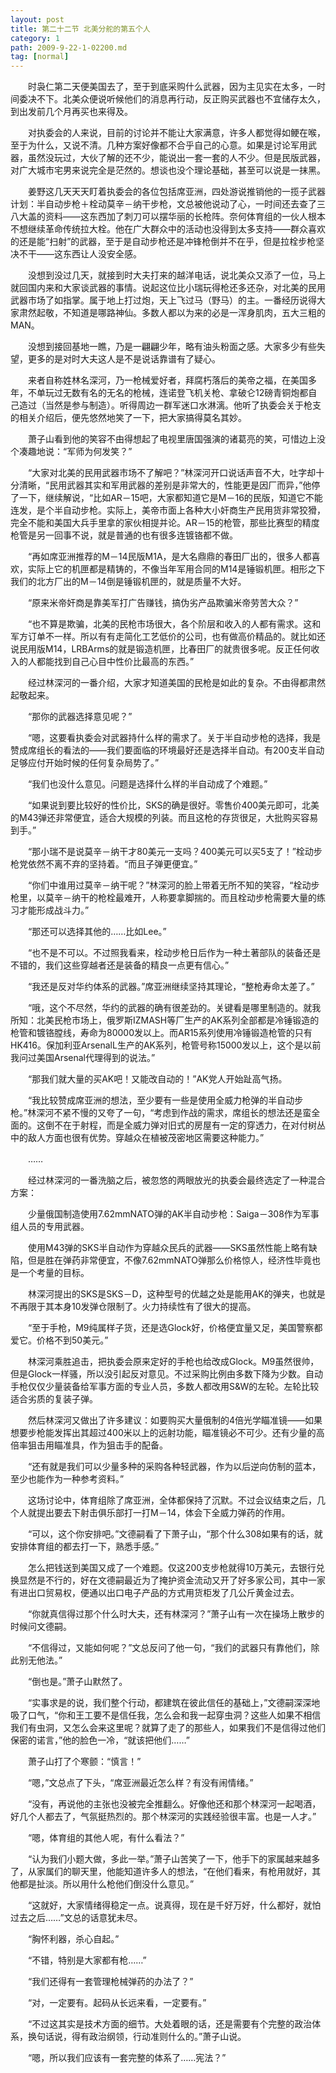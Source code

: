 ```yaml
---
layout: post
title: 第二十二节 北美分舵的第五个人
category: 1
path: 2009-9-22-1-02200.md
tag: [normal]
---
```


　　时袅仁第二天便美国去了，至于到底采购什么武器，因为主见实在太多，一时间委决不下。北美众便说听候他们的消息再行动，反正购买武器也不宜储存太久，到出发前几个月再买也来得及。

　　对执委会的人来说，目前的讨论并不能让大家满意，许多人都觉得如鲠在喉，至于为什么，又说不清。几种方案好像都不合乎自己的心意。如果是讨论军用武器，虽然没玩过，大伙了解的还不少，能说出一套一套的人不少。但是民版武器，对广大城市宅男来说完全是茫然的。想谈也没个理论基础，甚至可以说是一抹黑。

　　姜野这几天天天盯着执委会的各位包括席亚洲，四处游说推销他的一揽子武器计划：半自动步枪＋栓动莫辛－纳干步枪，文总被他说动了心，一时间还去查了三八大盖的资料——这东西加了刺刀可以摆华丽的长枪阵。奈何体育组的一伙人根本不想继续革命传统拉大栓。他在广大群众中的活动也没得到太多支持——群众喜欢的还是能“扫射”的武器，至于是自动步枪还是冲锋枪倒并不在乎，但是拉栓步枪坚决不干——这东西让人没安全感。

　　没想到没过几天，就接到时大夫打来的越洋电话，说北美众又添了一位，马上就回国内来和大家谈武器的事情。说起这位比小瑞玩得枪还多还杂，对北美的民用武器市场了如指掌。属于地上打过炮，天上飞过马（野马）的主。一番经历说得大家肃然起敬，不知道是哪路神仙。多数人都以为来的必是一浑身肌肉，五大三粗的MAN。

　　没想到接回基地一瞧，乃是一翩翩少年，略有油头粉面之感。大家多少有些失望，更多的是对时大夫这人是不是说话靠谱有了疑心。

　　来者自称姓林名深河，乃一枪械爱好者，拜腐朽落后的美帝之福，在美国多年，不单玩过无数有名的无名的枪械，连诺登飞机关枪、拿破仑12磅青铜炮都自己造过（当然是参与制造）。听得周边一群军迷口水淋漓。他听了执委会关于枪支的相关介绍后，便先悠然地笑了一下，把大家搞得莫名其妙。

　　萧子山看到他的笑容不由得想起了电视里唐国强演的诸葛亮的笑，可惜边上没个凑趣地说：“军师为何发笑？”

　　“大家对北美的民用武器市场不了解吧？”林深河开口说话声音不大，吐字却十分清晰，“民用武器其实和军用武器的差别是非常大的，性能更是因厂而异，”他停了一下，继续解说，“比如AR－15吧，大家都知道它是M－16的民版，知道它不能连发，是个半自动步枪。实际上，美帝市面上各种大小奸商生产民用货非常狡猾，完全不能和美国大兵手里拿的家伙相提并论。AR－15的枪管，那些比赛型的精度枪管是另一回事不说，就是普通的也有很多连镀铬都不做。

　　“再如席亚洲推荐的M－14民版M1A，是大名鼎鼎的春田厂出的，很多人都喜欢，实际上它的机匣都是精铸的，不像当年军用合同的M14是锤锻机匣。相形之下我们的北方厂出的M－14倒是锤锻机匣的，就是质量不大好。

　　“原来米帝奸商是靠美军打广告赚钱，搞伪劣产品欺骗米帝劳苦大众？”

　　“也不算是欺骗，北美的民枪市场很大，各个阶层和收入的人都有需求。这和军方订单不一样。所以有有走简化工艺低价的公司，也有做高价精品的。就比如还说民用版M14，LRBArms的就是锻造机匣，比春田厂的就贵很多呢。反正任何收入的人都能找到自己心目中性价比最高的东西。”

　　经过林深河的一番介绍，大家才知道美国的民枪是如此的复杂。不由得都肃然起敬起来。

　　“那你的武器选择意见呢？”

　　“嗯，这要看执委会对武器持什么样的需求了。关于半自动步枪的选择，我是赞成席组长的看法的——我们要面临的环境最好还是选择半自动。有200支半自动足够应付开始时候的任何复杂局势了。”

　　“我们也没什么意见。问题是选择什么样的半自动成了个难题。”

　　“如果说到要比较好的性价比，SKS的确是很好。零售价400美元即可，北美的M43弹还非常便宜，适合大规模的列装。而且这枪的存货很足，大批购买容易到手。”

　　“那小瑞不是说莫辛－纳干才80美元一支吗？400美元可以买5支了！”栓动步枪党依然不离不弃的坚持着。“而且子弹更便宜。”

　　“你们中谁用过莫辛－纳干呢？”林深河的脸上带着无所不知的笑容，“栓动步枪里，以莫辛－纳干的枪栓最难开，人称要拿脚揣的。而且栓动步枪需要大量的练习才能形成战斗力。”

　　“那还可以选择其他的……比如Lee。”

　　“也不是不可以。不过照我看来，栓动步枪日后作为一种土著部队的装备还是不错的，我们这些穿越者还是装备的精良一点更有信心。”

　　“我还是反对华约体系的武器。”席亚洲继续坚持其理论，“整枪寿命太差了。”

　　“哦，这个不尽然，华约的武器的确有很差劲的。关键看是哪里制造的。就我所知：北美民枪市场上，俄罗斯IZMASH等厂生产的AK系列全部都是冷锤锻造的枪管和镀铬膛线，寿命为80000发以上。而AR15系列使用冷锤锻造枪管的只有HK416。保加利亚ArsenalL生产的AK系列，枪管号称15000发以上，这个是以前我问过美国Arsenal代理得到的说法。”

　　“那我们就大量的买AK吧！又能改自动的！”AK党人开始趾高气扬。

　　“我比较赞成席亚洲的想法，至少要有一些是使用全威力枪弹的半自动步枪。”林深河不紧不慢的又夸了一句，“考虑到作战的需求，席组长的想法还是蛮全面的。这倒不在于射程，而是全威力弹对旧式的房屋有一定的穿透力，在对付树丛中的敌人方面也很有优势。穿越众在植被茂密地区需要这种能力。”

　　……

　　经过林深河的一番洗脑之后，被忽悠的两眼放光的执委会最终选定了一种混合方案：

　　少量俄国制造使用7.62mmNATO弹的AK半自动步枪：Saiga－308作为军事组人员的专用武器。

　　使用M43弹的SKS半自动作为穿越众民兵的武器——SKS虽然性能上略有缺陷，但是胜在弹药非常便宜，不像7.62mmNATO弹那么价格惊人，经济性毕竟也是一个考量的目标。

　　林深河提出的SKS是SKS－D，这种型号的优越之处是能用AK的弹夹，也就是不再限于其本身10发弹仓限制了。火力持续性有了很大的提高。

　　“至于手枪，M9纯属样子货，还是选Glock好，价格便宜量又足，美国警察都爱它。价格不到50美元。”

　　林深河乘胜追击，把执委会原来定好的手枪也给改成Glock。M9虽然很帅，但是Glock一样骚，所以没引起反对意见。不过采购比例由多数下降为少数。自动手枪仅仅少量装备给军事方面的专业人员，多数人都改用S&amp;W的左轮。左轮比较适合劣质的复装子弹。

　　然后林深河又做出了许多建议：如要购买大量俄制的4倍光学瞄准镜——如果想要步枪能发挥出其超过400米以上的远射功能，瞄准镜必不可少。还有少量的高倍率狙击用瞄准具，作为狙击手的配备。

　　“还有就是我们可以少量多种的采购各种轻武器，作为以后逆向仿制的蓝本，至少也能作为一种参考资料。”

　　这场讨论中，体育组除了席亚洲，全体都保持了沉默。不过会议结束之后，几个人就提出要去下射击俱乐部打一打M－14，体会下全威力弹药的作用。

　　“可以，这个你安排吧。”文德嗣看了下萧子山，“那个什么308如果有的话，就安排体育组的都去打一下，熟悉手感。”

　　怎么把钱送到美国又成了一个难题。仅这200支步枪就得10万美元，去银行兑换显然是不行的，好在文德嗣最近为了掩护资金流动又开了好多家公司，其中一家有进出口贸易权，便通以出口电子产品的方式用货柜发了几公斤黄金过去。

　　“你就真信得过那个什么时大夫，还有林深河？”萧子山有一次在操场上散步的时候问文德嗣。

　　“不信得过，又能如何呢？”文总反问了他一句，“我们的武器只有靠他们，除此别无他法。”

　　“倒也是。”萧子山默然了。

　　“实事求是的说，我们整个行动，都建筑在彼此信任的基础上，”文德嗣深深地吸了口气，“你和王工要不是信任我，怎么会和我一起穿虫洞？这些人如果不相信我们有虫洞，又怎么会来这里呢？就算了走了的那些人，如果我们不是信得过他们保密的诺言，”他的脸色一冷，“就该把他们……”

　　萧子山打了个寒颤：“慎言！”

　　“嗯，”文总点了下头，“席亚洲最近怎么样？有没有闹情绪。”

　　“没有，再说他的主张也没被完全推翻么。好像他还和那个林深河一起喝酒，好几个人都去了，气氛挺热烈的。那个林深河的实践经验很丰富。也是一人才。”

　　“嗯，体育组的其他人呢，有什么看法？”

　　“认为我们小题大做，多此一举。”萧子山苦笑了一下，他手下的家属越来越多了，从家属们的聊天里，他能知道许多人的想法，“在他们看来，有枪用就好，其他都是扯淡。所以用什么枪他们倒没什么意见。”

　　“这就好，大家情绪得稳定一点。说真得，现在是千好万好，什么都好，就怕过去之后……”文总的话意犹未尽。

　　“胸怀利器，杀心自起。”

　　“不错，特别是大家都有枪……”

　　“我们还得有一套管理枪械弹药的办法了？”

　　“对，一定要有。起码从长远来看，一定要有。”

　　“不过这其实是技术方面的细节。大处着眼的话，还是需要有个完整的政治体系，换句话说，得有政治纲领，行动准则什么的。”萧子山说。

　　“嗯，所以我们应该有一套完整的体系了……宪法？”
